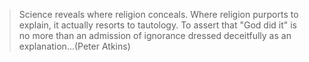 > Science reveals where religion conceals. Where religion purports to explain, it actually resorts to tautology. To assert that "God did it" is no more than an admission of ignorance dressed deceitfully as an explanation...(Peter Atkins)